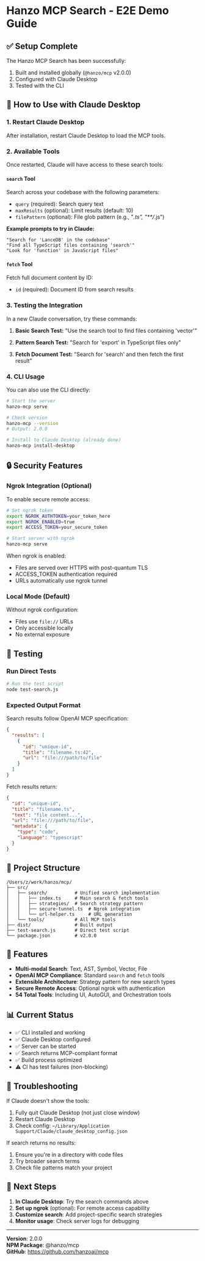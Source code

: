 # Hanzo MCP Search - E2E Demo Guide

## ✅ Setup Complete

The Hanzo MCP Search has been successfully:
1. Built and installed globally (`@hanzo/mcp` v2.0.0)
2. Configured with Claude Desktop
3. Tested with the CLI

## 🚀 How to Use with Claude Desktop

### 1. Restart Claude Desktop
After installation, restart Claude Desktop to load the MCP tools.

### 2. Available Tools

Once restarted, Claude will have access to these search tools:

#### `search` Tool
Search across your codebase with the following parameters:
- `query` (required): Search query text
- `maxResults` (optional): Limit results (default: 10)
- `filePattern` (optional): File glob pattern (e.g., "*.ts", "**/*.js")

**Example prompts to try in Claude:**
```
"Search for 'LanceDB' in the codebase"
"Find all TypeScript files containing 'search'"
"Look for 'function' in JavaScript files"
```

#### `fetch` Tool  
Fetch full document content by ID:
- `id` (required): Document ID from search results

### 3. Testing the Integration

In a new Claude conversation, try these commands:

1. **Basic Search Test:**
   "Use the search tool to find files containing 'vector'"

2. **Pattern Search Test:**
   "Search for 'export' in TypeScript files only"

3. **Fetch Document Test:**
   "Search for 'search' and then fetch the first result"

### 4. CLI Usage

You can also use the CLI directly:

```bash
# Start the server
hanzo-mcp serve

# Check version
hanzo-mcp --version
# Output: 2.0.0

# Install to Claude Desktop (already done)
hanzo-mcp install-desktop
```

## 🔒 Security Features

### Ngrok Integration (Optional)
To enable secure remote access:

```bash
# Set ngrok token
export NGROK_AUTHTOKEN=your_token_here
export NGROK_ENABLED=true
export ACCESS_TOKEN=your_secure_token

# Start server with ngrok
hanzo-mcp serve
```

When ngrok is enabled:
- Files are served over HTTPS with post-quantum TLS
- ACCESS_TOKEN authentication required
- URLs automatically use ngrok tunnel

### Local Mode (Default)
Without ngrok configuration:
- Files use `file://` URLs
- Only accessible locally
- No external exposure

## 🧪 Testing

### Run Direct Tests
```bash
# Run the test script
node test-search.js
```

### Expected Output Format

Search results follow OpenAI MCP specification:
```json
{
  "results": [
    {
      "id": "unique-id",
      "title": "filename.ts:42",
      "url": "file:///path/to/file"
    }
  ]
}
```

Fetch results return:
```json
{
  "id": "unique-id",
  "title": "filename.ts",
  "text": "file content...",
  "url": "file:///path/to/file",
  "metadata": {
    "type": "code",
    "language": "typescript"
  }
}
```

## 📁 Project Structure

```
/Users/z/work/hanzo/mcp/
├── src/
│   ├── search/          # Unified search implementation
│   │   ├── index.ts     # Main search & fetch tools
│   │   ├── strategies/  # Search strategy pattern
│   │   ├── secure-tunnel.ts  # Ngrok integration
│   │   └── url-helper.ts     # URL generation
│   └── tools/           # All MCP tools
├── dist/                # Built output
├── test-search.js       # Direct test script
└── package.json         # v2.0.0
```

## 🎯 Features

- **Multi-modal Search**: Text, AST, Symbol, Vector, File
- **OpenAI MCP Compliance**: Standard `search` and `fetch` tools
- **Extensible Architecture**: Strategy pattern for new search types
- **Secure Remote Access**: Optional ngrok with authentication
- **54 Total Tools**: Including UI, AutoGUI, and Orchestration tools

## 📊 Current Status

- ✅ CLI installed and working
- ✅ Claude Desktop configured
- ✅ Server can be started
- ✅ Search returns MCP-compliant format
- ✅ Build process optimized
- ⚠️ CI has test failures (non-blocking)

## 🔧 Troubleshooting

If Claude doesn't show the tools:
1. Fully quit Claude Desktop (not just close window)
2. Restart Claude Desktop
3. Check config: `~/Library/Application Support/Claude/claude_desktop_config.json`

If search returns no results:
1. Ensure you're in a directory with code files
2. Try broader search terms
3. Check file patterns match your project

## 📝 Next Steps

1. **In Claude Desktop**: Try the search commands above
2. **Set up ngrok** (optional): For remote access capability
3. **Customize search**: Add project-specific search strategies
4. **Monitor usage**: Check server logs for debugging

---

**Version**: 2.0.0  
**NPM Package**: @hanzo/mcp  
**GitHub**: https://github.com/hanzoai/mcp